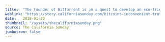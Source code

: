 ```yaml
---
title:  "The founder of BitTorrent is on a quest to develop an eco-friendly cryptocurrency"
weblink: "https://story.californiasunday.com/bitcoins-inconvenient-truth"
date:   2018-01-30
thumbnail: "/assets/thecaliforniasunday.png"
source: The California Sunday
jumbotron: false
---
```

